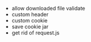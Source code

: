 * allow downloaded file validate 
* custom header
* custom cookie
* save cookie jar
* get rid of request.js